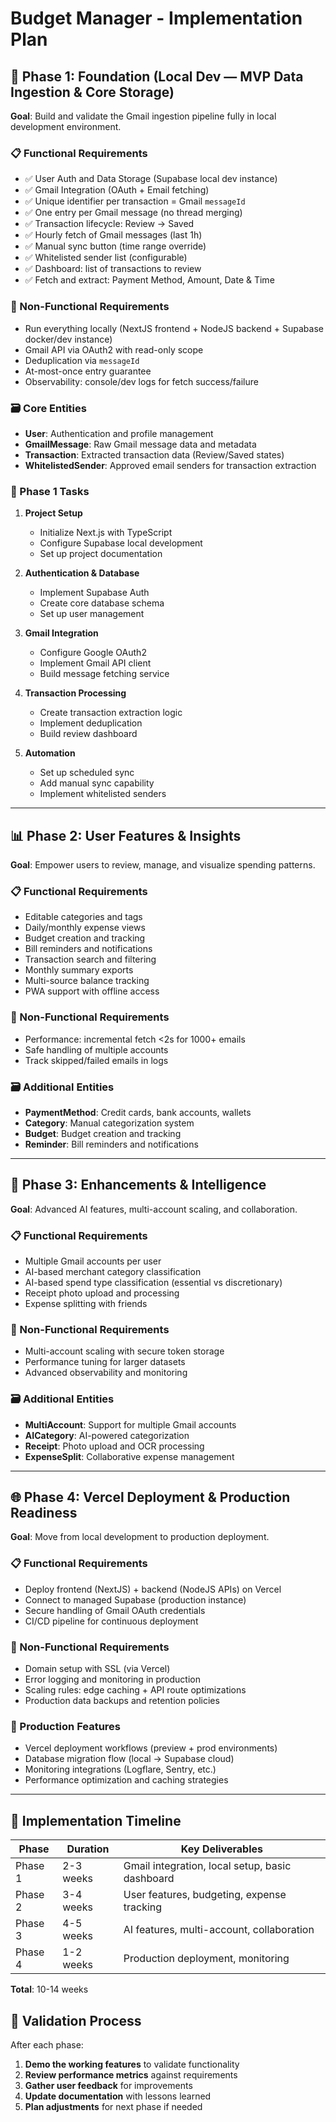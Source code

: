 # Budget Manager - Implementation Plan

## 🚀 Phase 1: Foundation (Local Dev — MVP Data Ingestion & Core Storage)

**Goal**: Build and validate the Gmail ingestion pipeline fully in local development environment.

### 📋 Functional Requirements
- ✅ User Auth and Data Storage (Supabase local dev instance)
- ✅ Gmail Integration (OAuth + Email fetching)
- ✅ Unique identifier per transaction = Gmail `messageId`
- ✅ One entry per Gmail message (no thread merging)
- ✅ Transaction lifecycle: Review → Saved
- ✅ Hourly fetch of Gmail messages (last 1h)
- ✅ Manual sync button (time range override)
- ✅ Whitelisted sender list (configurable)
- ✅ Dashboard: list of transactions to review
- ✅ Fetch and extract: Payment Method, Amount, Date & Time

### 🔧 Non-Functional Requirements
- Run everything locally (NextJS frontend + NodeJS backend + Supabase docker/dev instance)
- Gmail API via OAuth2 with read-only scope
- Deduplication via `messageId`
- At-most-once entry guarantee
- Observability: console/dev logs for fetch success/failure

### 🗃️ Core Entities
- **User**: Authentication and profile management
- **GmailMessage**: Raw Gmail message data and metadata
- **Transaction**: Extracted transaction data (Review/Saved states)
- **WhitelistedSender**: Approved email senders for transaction extraction

### 🎯 Phase 1 Tasks
1. **Project Setup**
   - Initialize Next.js with TypeScript
   - Configure Supabase local development
   - Set up project documentation

2. **Authentication & Database**
   - Implement Supabase Auth
   - Create core database schema
   - Set up user management

3. **Gmail Integration**
   - Configure Google OAuth2
   - Implement Gmail API client
   - Build message fetching service

4. **Transaction Processing**
   - Create transaction extraction logic
   - Implement deduplication
   - Build review dashboard

5. **Automation**
   - Set up scheduled sync
   - Add manual sync capability
   - Implement whitelisted senders

---

## 📊 Phase 2: User Features & Insights

**Goal**: Empower users to review, manage, and visualize spending patterns.

### 📋 Functional Requirements
- Editable categories and tags
- Daily/monthly expense views
- Budget creation and tracking
- Bill reminders and notifications
- Transaction search and filtering
- Monthly summary exports
- Multi-source balance tracking
- PWA support with offline access

### 🔧 Non-Functional Requirements
- Performance: incremental fetch <2s for 1000+ emails
- Safe handling of multiple accounts
- Track skipped/failed emails in logs

### 🗃️ Additional Entities
- **PaymentMethod**: Credit cards, bank accounts, wallets
- **Category**: Manual categorization system
- **Budget**: Budget creation and tracking
- **Reminder**: Bill reminders and notifications

---

## 🤖 Phase 3: Enhancements & Intelligence

**Goal**: Advanced AI features, multi-account scaling, and collaboration.

### 📋 Functional Requirements
- Multiple Gmail accounts per user
- AI-based merchant category classification
- AI-based spend type classification (essential vs discretionary)
- Receipt photo upload and processing
- Expense splitting with friends

### 🔧 Non-Functional Requirements
- Multi-account scaling with secure token storage
- Performance tuning for larger datasets
- Advanced observability and monitoring

### 🗃️ Additional Entities
- **MultiAccount**: Support for multiple Gmail accounts
- **AICategory**: AI-powered categorization
- **Receipt**: Photo upload and OCR processing
- **ExpenseSplit**: Collaborative expense management

---

## 🌐 Phase 4: Vercel Deployment & Production Readiness

**Goal**: Move from local development to production deployment.

### 📋 Functional Requirements
- Deploy frontend (NextJS) + backend (NodeJS APIs) on Vercel
- Connect to managed Supabase (production instance)
- Secure handling of Gmail OAuth credentials
- CI/CD pipeline for continuous deployment

### 🔧 Non-Functional Requirements
- Domain setup with SSL (via Vercel)
- Error logging and monitoring in production
- Scaling rules: edge caching + API route optimizations
- Production data backups and retention policies

### 🚀 Production Features
- Vercel deployment workflows (preview + prod environments)
- Database migration flow (local → Supabase cloud)
- Monitoring integrations (Logflare, Sentry, etc.)
- Performance optimization and caching strategies

---

## 📅 Implementation Timeline

| Phase | Duration | Key Deliverables |
|-------|----------|------------------|
| Phase 1 | 2-3 weeks | Gmail integration, local setup, basic dashboard |
| Phase 2 | 3-4 weeks | User features, budgeting, expense tracking |
| Phase 3 | 4-5 weeks | AI features, multi-account, collaboration |
| Phase 4 | 1-2 weeks | Production deployment, monitoring |

**Total**: 10-14 weeks

## 🔄 Validation Process

After each phase:
1. **Demo the working features** to validate functionality
2. **Review performance metrics** against requirements
3. **Gather user feedback** for improvements
4. **Update documentation** with lessons learned
5. **Plan adjustments** for next phase if needed
